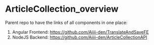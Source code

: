 # ArticleCollection_overview

Parent repo to have the links of all components in one place:
1. Angular Frontend: https://github.com/Aiiii-den/TranslateAndSaveFE
2. NodeJS Backend: https://github.com/Aiiii-den/ArticleCollectionAPI
